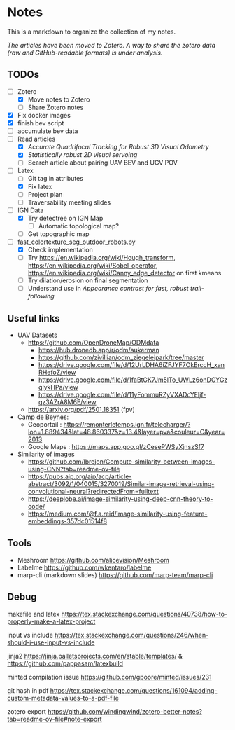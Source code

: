 Notes
===

This is a markdown to organize the collection of my notes.

_The articles have been moved to Zotero. A way to share the zotero data (raw and GitHub-readable
formats) is under analysis._

## TODOs

- [ ] Zotero
    - [x] Move notes to Zotero
    - [ ] Share Zotero notes
- [x] Fix docker images
- [x] finish bev script
- [ ] accumulate bev data
- [ ] Read articles
    - [x] _Accurate Quadrifocal Tracking for Robust 3D Visual Odometry_
    - [x] _Statistically robust 2D visual servoing_
    - [ ] Search article about pairing UAV BEV and UGV POV
- [ ] Latex
    - [ ] Git tag in attributes
    - [x] Fix latex
    - [ ] Project plan
    - [ ] Traversability meeting slides
- [ ] IGN Data
    - [x] Try detectree on IGN Map
        - [ ] Automatic topological map?
    - [ ] Get topographic map
- [ ] [fast_colortexture_seg_outdoor_robots.py](../scripts/fast_colortexture_seg_outdoor_robots.py)
    - [x] Check implementation
    - [ ] Try https://en.wikipedia.org/wiki/Hough_transform, https://en.wikipedia.org/wiki/Sobel_operator,
      https://en.wikipedia.org/wiki/Canny_edge_detector on first kmeans
    - [ ] Try dilation/erosion on final segmentation
    - [ ] Understand use in _Appearance contrast for fast, robust trail-following_

## Useful links

- UAV Datasets
    - https://github.com/OpenDroneMap/ODMdata
        - https://hub.dronedb.app/r/odm/aukerman
        - https://github.com/zivillian/odm_ziegeleipark/tree/master
        - https://drive.google.com/file/d/12UrLDHA6iZFJYF7OkErccH_xanRHefoZ/view
        - https://drive.google.com/file/d/1faBtGK7Jm5lTo_UWLz6onDGYGzqlykHPa/view
        - https://drive.google.com/file/d/11yFommuRZyVXADcYEIjf-qz3AZrA8M6E/view
    - https://arxiv.org/pdf/2501.18351 (fpv)
- Camp de Beynes:
    - Geoportail :
      https://remonterletemps.ign.fr/telecharger/?lon=1.889434&lat=48.860337&z=13.4&layer=pva&couleur=C&year=2013
    - Google Maps : https://maps.app.goo.gl/zCesePWSyXjnszSf7
- Similarity of images
    - https://github.com/lbrejon/Compute-similarity-between-images-using-CNN?tab=readme-ov-file
    - https://pubs.aip.org/aip/acp/article-abstract/3092/1/040015/3270019/Similar-image-retrieval-using-convolutional-neural?redirectedFrom=fulltext
    - https://deeplobe.ai/image-similarity-using-deep-cnn-theory-to-code/
    - https://medium.com/@f.a.reid/image-similarity-using-feature-embeddings-357dc01514f8

## Tools

- Meshroom https://github.com/alicevision/Meshroom
- Labelme https://github.com/wkentaro/labelme
- marp-cli (markdown slides) https://github.com/marp-team/marp-cli

## Debug

makefile and latex https://tex.stackexchange.com/questions/40738/how-to-properly-make-a-latex-project

input vs include https://tex.stackexchange.com/questions/246/when-should-i-use-input-vs-include

jinja2 https://jinja.palletsprojects.com/en/stable/templates/ & https://github.com/pappasam/latexbuild

minted compilation issue https://github.com/gpoore/minted/issues/231

git hash in pdf https://tex.stackexchange.com/questions/161094/adding-custom-metadata-values-to-a-pdf-file

zotero export https://github.com/windingwind/zotero-better-notes?tab=readme-ov-file#note-export
